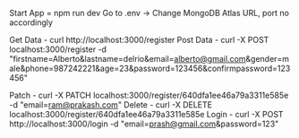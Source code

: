 Start App =  npm run dev
Go to .env -> Change MongoDB Atlas URL, port no accordingly

Get  Data - curl http://localhost:3000/register 
Post Data - curl -X POST localhost:3000/register -d "firstname=Alberto&lastname=delrio&email=alberto@gmail.com&gender=male&phone=987242221&age=23&password=123456&confirmpassword=123456" 

Patch  - curl -X PATCH localhost:3000/register/640dfa1ee46a79a3311e585e -d "email=ram@prakash.com"
Delete - curl -X DELETE localhost:3000/register/640dfa1ee46a79a3311e585e 
Login - curl -X POST http://localhost:3000/login -d "email=prash@gmail.com&password=123"
